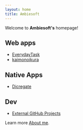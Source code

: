 ```yaml
---
layout: home
title: Ambiesoft
---
```


Welcome to **Ambiesoft's** homepage!

## Web apps
- [EverydayTask](./everydaytask/)
- [kaimonoikura](./kaimonoikura/)

## Native Apps
- [Dicregate](./dicregate/)

## Dev
- [External GitHub Projects](https://github.com/ambiesoft?tab=repositories)

Learn more [About me](./about.html).
